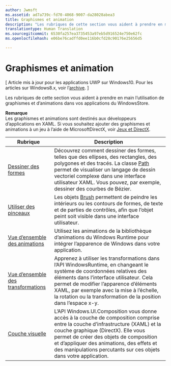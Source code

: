 ```yaml
---
author: Jwmsft
ms.assetid: ad7a739c-fd70-4068-9007-da28028abea3
title: Graphismes et animation
description: "Les rubriques de cette section vous aident à prendre en main l’utilisation de graphismes et d’animations dans vos applications du WindowsStore."
translationtype: Human Translation
ms.sourcegitcommit: 6530fa257ea3735453a97eb5d916524e750e62fc
ms.openlocfilehash: e06be76cadffd0ee116b0cfd28c90176e25656d5

---
```

# Graphismes et animation

\[ Article mis à jour pour les applications UWP sur Windows10. Pour les articles sur Windows8.x, voir l’[archive](http://go.microsoft.com/fwlink/p/?linkid=619132). \]

Les rubriques de cette section vous aident à prendre en main l’utilisation de graphismes et d’animations dans vos applications du WindowsStore.

**Remarque**  
Les graphismes et animations sont destinés aux développeurs d’applications en XAML. Si vous souhaitez ajouter des graphismes et animations à un jeu à l’aide de MicrosoftDirectX, voir [Jeux et DirectX](https://msdn.microsoft.com/library/windows/apps/Mt228375).

 

| Rubrique | Description |
|-------|-------------|
| [Dessiner des formes](drawing-shapes.md) | Découvrez comment dessiner des formes, telles que des ellipses, des rectangles, des polygones et des tracés. La classe [Path](https://msdn.microsoft.com/library/windows/apps/BR243355) permet de visualiser un langage de dessin vectoriel complexe dans une interface utilisateur XAML. Vous pouvez, par exemple, dessiner des courbes de Bézier. |
| [Utiliser des pinceaux](using-brushes.md) | Les objets [Brush](https://msdn.microsoft.com/library/windows/apps/BR228076) permettent de peindre les intérieurs ou les contours de formes, de texte et de parties de contrôles, afin que l’objet peint soit visible dans une interface utilisateur. |
| [Vue d’ensemble des animations](animations-overview.md) | Utilisez les animations de la bibliothèque d’animations du Windows Runtime pour intégrer l’apparence de Windows dans votre application. |
| [Vue d’ensemble des transformations](transforms-overview.md)  | Apprenez à utiliser les transformations dans l’API WindowsRuntime, en changeant le système de coordonnées relatives des éléments dans l’interface utilisateur. Cela permet de modifier l’apparence d’éléments XAML, par exemple avec la mise à l’échelle, la rotation ou la transformation de la position dans l’espace x-y. |
| [Couche visuelle](visual-layer.md) | L’API Windows.UI.Composition vous donne accès à la couche de composition comprise entre la couche d’infrastructure (XAML) et la couche graphique (DirectX). Elle vous permet de créer des objets de composition et d’appliquer des animations, des effets et des manipulations percutants sur ces objets dans votre application. |

 

 

 







<!--HONumber=Aug16_HO5-->


